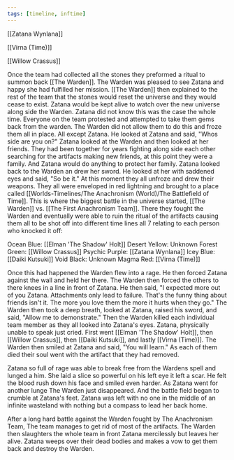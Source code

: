 ```yaml
---
tags: [timeline, inftime]
---
```


[[Zatana Wynlana]]


[[Virna (Time)]]

[[Willow Crassus]]




Once the team had collected all the stones they preformed a ritual to summon back [[The Warden]]. The Warden was pleased to see Zatana and happy she had fulfilled her mission. [[The Warden]] then explained to the rest of the team that the stones would reset the universe and they would cease to exist. Zatana would be kept alive to watch over the new universe along side the Warden. Zatana did not know this was the case the whole time. Everyone on the team protested and attempted to take them gems back from the warden. The Warden did not allow them to do this and froze them all in place. All except Zatana. He looked at Zatana and said, "Whos side are you on?" Zatana looked at the Warden and then looked at her friends. They had been together for years fighting along side each other searching for the artifacts making new friends, at this point they were a family. And Zatana would do anything to protect her family. Zatana looked back to the Warden an drew her sword. He looked at her with saddened eyes and said, "So be it." At this moment they all unfroze and drew their weapons. They all were enveloped in red lightning and brought to a place called [[Worlds-Timelines/The Anachronism (World)/The Battlefield of Time]]. This is where the biggest battle in the universe started, [[The Warden]] vs. [[The First Anachronism Team]]. There they fought the Warden and eventually were able to ruin the ritual of the artifacts causing them all to be shot off into different time lines all 7 relating to each person who knocked it off:

Ocean Blue: [[Elman 'The Shadow' Holt]]
Desert Yellow: Unknown
Forest Green: [[Willow Crassus]]
Psychic Purple: [[Zatana Wynlana]]
Icey Blue: [[Daiki Kutsuki]]
Void Black: Unknown
Magma Red: [[Virna (Time)]]

Once this had happened the Warden flew into a rage. He then forced Zatana against the wall and held her there. The Warden then forced the others to there knees in a line in front of Zatana. He then said, "I expected more out of you Zatana. Attachments only lead to failure. That's the funny thing about friends isn't it. The more you love them the more it hurts when they go." The Warden then took a deep breath, looked at Zatana, raised his sword, and said, "Allow me to demonstrate." Then the Warden killed each individual team member as they all looked into Zatana's eyes. Zatana, physically unable to speak just cried. First went [[Elman 'The Shadow' Holt]], then [[Willow Crassus]], then [[Daiki Kutsuki]], and lastly [[Virna (Time)]]. The Warden then smiled at Zatana and said, "You will learn." As each of them died their soul went with the artifact that they had removed. 

Zatana so full of rage was able to break free from the Wardens spell and lunged a him. She laid a slice so powerful on his left eye it left a scar. He felt the blood rush down his face and smiled even harder. As Zatana went for another lunge The Warden just disappeared. And the battle field began to crumble at Zatana's feet. Zatana was left with no one in the middle of an infinite wasteland with nothing but a compass to lead her back home.


<span 
	  class='ob-timelines' 
	  data-date='15050' 
	  data-title='The Anachronism Team Dies' 
	  data-class='orange' 
	  data-img = 'Base Info Folder/Images/Main Story/The Anachronism Team Death.jpg' 
	  data-type='range' 
	  data-end='15050'> 
	After a long hard battle against the Warden fought by The Anachronism Team, The team manages to get rid of most of the artifacts. The Warden then slaughters the whole team in front Zatana mercilessly but leaves her alive. Zatana weeps over their dead bodies and makes a vow to get them back and destroy the Warden.
</span> 